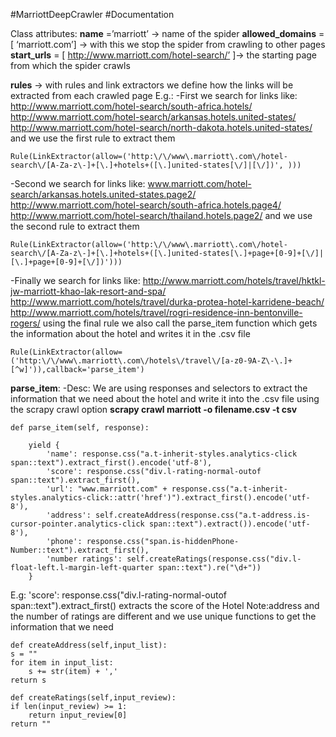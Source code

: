#MarriottDeepCrawler
#Documentation


Class attributes:
**name** =’marriott’ → name of the spider
**allowed_domains** =[ ‘marriott.com’] → with this we stop the spider from crawling to other pages
**start_urls** = [ http://www.marriott.com/hotel-search/’ ]→ the starting page from which the spider crawls

**rules** → with rules and link extractors we define how the links will be extracted from each crawled page
E.g.:
-First we search for links like:
http://www.marriott.com/hotel-search/south-africa.hotels/
http://www.marriott.com/hotel-search/arkansas.hotels.united-states/
http://www.marriott.com/hotel-search/north-dakota.hotels.united-states/
and we use the first rule to extract them

	Rule(LinkExtractor(allow=('http:\/\/www\.marriott\.com\/hotel-search\/[A-Za-z\-]+[\.]+hotels+([\.]united-states[\/]|[\/])', )))

-Second we search for links like:
www.marriott.com/hotel-search/arkansas.hotels.united-states.page2/
http://www.marriott.com/hotel-search/south-africa.hotels.page4/
http://www.marriott.com/hotel-search/thailand.hotels.page2/
and we use the second rule to extract them

	Rule(LinkExtractor(allow=('http:\/\/www\.marriott\.com\/hotel-search\/[A-Za-z\-]+[\.]+hotels+([\.]united-states[\.]+page+[0-9]+[\/]|[\.]+page+[0-9]+[\/])')))

-Finally we  search for links like:
http://www.marriott.com/hotels/travel/hktkl-jw-marriott-khao-lak-resort-and-spa/
http://www.marriott.com/hotels/travel/durka-protea-hotel-karridene-beach/
http://www.marriott.com/hotels/travel/rogri-residence-inn-bentonville-rogers/
using the final rule we also call the parse_item function which gets the information about the hotel and writes it in the .csv file

	Rule(LinkExtractor(allow=('http:\/\/www\.marriott\.com\/hotels\/travel\/[a-z0-9A-Z\-\.]+[^w]')),callback='parse_item')


**parse_item**:
-Desc: We are using responses and selectors to extract the information that we need
about the hotel and write it into the .csv file using the scrapy crawl option
**scrapy crawl marriott -o filename.csv -t csv**

    def parse_item(self, response):
    
        yield {
            'name': response.css("a.t-inherit-styles.analytics-click span::text").extract_first().encode('utf-8'),
            'score': response.css("div.l-rating-normal-outof span::text").extract_first(),
            'url': "www.marriott.com" + response.css("a.t-inherit-styles.analytics-click::attr('href')").extract_first().encode('utf-8'),
            'address': self.createAddress(response.css("a.t-address.is-cursor-pointer.analytics-click span::text").extract()).encode('utf-8'),
            'phone': response.css("span.is-hiddenPhone-Number::text").extract_first(),
            'number ratings': self.createRatings(response.css("div.l-float-left.l-margin-left-quarter span::text").re("\d+"))
        }
E.g:
'score': response.css("div.l-rating-normal-outof span::text").extract_first()
extracts the score of the Hotel
Note:address and the number of ratings are different and we use unique functions to get the information that we need

	def createAddress(self,input_list):
    s = ""
    for item in input_list:
        s += str(item) + ','
    return s
    
	def createRatings(self,input_review):
    if len(input_review) >= 1:
        return input_review[0]
    return ""
